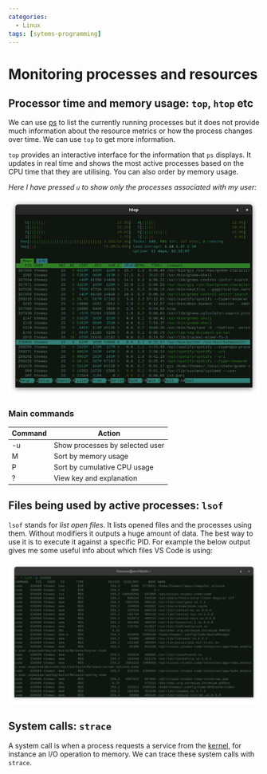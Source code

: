 ```yaml
---
categories:
  - Linux
tags: [sytems-programming]
---
```


# Monitoring processes and resources

## Processor time and memory usage: `top`, `htop` etc

We can use [ps](/Programming_Languages/Shell_Scripting/Processes.md) to list the currently running processes but it does not provide much information about the resource metrics or how the process changes over time. We can use `top` to get more information.

`top` provides an interactive interface for the information that `ps` displays. It updates in real time and shows the most active processes based on the CPU time that they are utilising. You can also order by memory usage.

_Here I have pressed `u` to show only the processes associated with my user:_

![](/img/htop.png)

### Main commands

| Command | Action                          |
| ------- | ------------------------------- |
| -u      | Show processes by selected user |
| M       | Sort by memory usage            |
| P       | Sort by cumulative CPU usage    |
| ?       | View key and explanation        |

## Files being used by active processes: `lsof`

`lsof` stands for _list open files_. It lists opened files and the processes using them. Without modifiers it outputs a huge amount of data. The best way to use it is to execute it against a specific PID. For example the below output gives me some useful info about which files VS Code is using:

![](/img/lsof.png)

## System calls: `strace`

A system call is when a process requests a service from the [kernel](/Operating_Systems/The_Kernel.md), for instance an I/O operation to memory. We can trace these system calls with `strace`.
